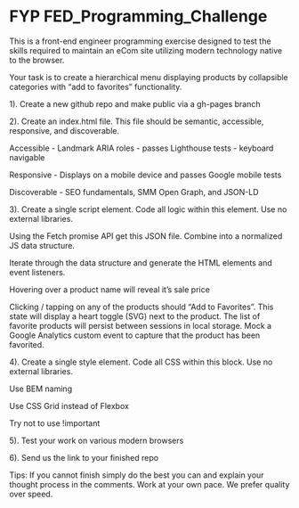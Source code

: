 # FYP FED_Programming_Challenge
This is a front-end engineer programming exercise designed to test the skills required to maintain an eCom site utilizing modern technology native to the browser.

Your task is to create a hierarchical menu displaying products by collapsible categories with “add to favorites” functionality.

1). Create a new github repo and make public via a gh-pages branch

2). Create an index.html file. This file should be semantic, accessible, responsive, and discoverable. 

Accessible - Landmark ARIA roles - passes Lighthouse tests - keyboard navigable

Responsive - Displays on a mobile device and passes Google mobile tests

Discoverable - SEO fundamentals, SMM Open Graph, and JSON-LD

3). Create a single script element. Code all logic within this element. Use no external libraries.

Using the Fetch promise API get this JSON file. Combine into a normalized JS data structure.

Iterate through the data structure and generate the HTML elements and event listeners.

Hovering over a product name will reveal it’s sale price

Clicking / tapping on any of the products should “Add to Favorites”. This state will display a heart toggle (SVG) next to the product. The list of favorite products will persist between sessions in local storage. Mock a Google Analytics custom event to capture that the product has been favorited.

4). Create a single style element. Code all CSS within this block. Use no external libraries.

Use BEM naming

Use CSS Grid instead of Flexbox

Try not to use !important

5). Test your work on various modern browsers

6). Send us the link to your finished repo


Tips: If you cannot finish simply do the best you can and explain your thought process in the comments. Work at your own pace. We prefer quality over speed.
